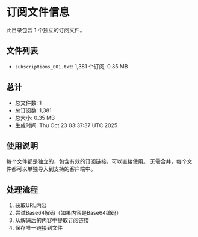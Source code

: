 # 订阅文件信息

此目录包含 1 个独立的订阅文件。

## 文件列表

- `subscriptions_001.txt`: 1,381 个订阅, 0.35 MB

## 总计
- 总文件数: 1
- 总订阅数: 1,381
- 总大小: 0.35 MB
- 生成时间: Thu Oct 23 03:37:37 UTC 2025

## 使用说明
每个文件都是独立的，包含有效的订阅链接，可以直接使用。
无需合并，每个文件都可以单独导入到支持的客户端中。

## 处理流程
1. 获取URL内容
2. 尝试Base64解码（如果内容是Base64编码）
3. 从解码后的内容中提取订阅链接
4. 保存唯一链接到文件
